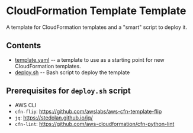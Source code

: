 # CloudFormation Template Template

A template for CloudFormation templates and a "smart" script to deploy it.

## Contents

- [template.yaml](template.yaml) -- a template to use as a starting point for new CloudFormation templates.
- [deploy.sh](deploy.sh) -- Bash script to deploy the template

## Prerequisites for `deploy.sh` script

- AWS CLI
- `cfn-flip`: https://github.com/awslabs/aws-cfn-template-flip
- `jq`: https://stedolan.github.io/jq/
- `cfn-lint`: https://github.com/aws-cloudformation/cfn-python-lint
